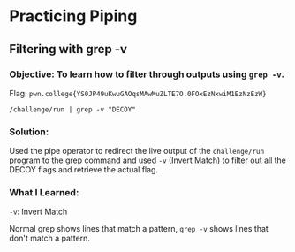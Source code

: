 # Practicing Piping
## Filtering with grep -v

### Objective: To learn how to filter through outputs using `grep -v`.

Flag: `pwn.college{YS0JP49uKwuGAOqsMAwMuZLTE7O.0FOxEzNxwiM1EzNzEzW}`

```
/challenge/run | grep -v "DECOY"
```

### Solution:

Used the pipe operator to redirect the live output of the `challenge/run` program to the grep command and used `-v` (Invert Match) to filter out all the DECOY flags and retrieve the actual flag.

### What I Learned: 

`-v`: Invert Match

Normal grep shows lines that match a pattern, `grep -v` shows lines that don't match a pattern. 
